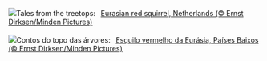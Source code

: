 ![](https://www.bing.com/th?id=OHR.SquirrelNetherlands_EN-GB3144776010_UHD.jpg&w=1000)Tales from the treetops:&nbsp;&ensp;[Eurasian red squirrel, Netherlands (© Ernst Dirksen/Minden Pictures)](https://www.bing.com/th?id=OHR.SquirrelNetherlands_EN-GB3144776010_UHD.jpg)
<br><br/>
![](https://www.bing.com/th?id=OHR.SquirrelNetherlands_PT-BR1648489881_UHD.jpg&w=1000)Contos do topo das árvores:&nbsp;&ensp;[Esquilo vermelho da Eurásia, Países Baixos (© Ernst Dirksen/Minden Pictures)](https://www.bing.com/th?id=OHR.SquirrelNetherlands_PT-BR1648489881_UHD.jpg)
<br><br/>
